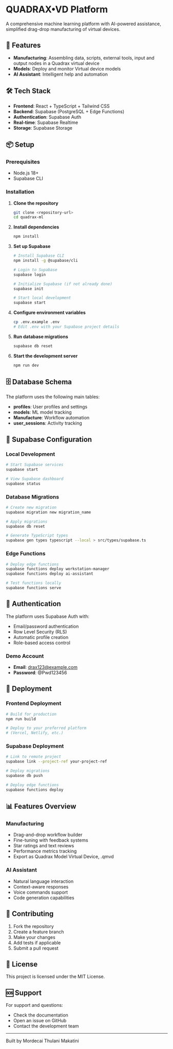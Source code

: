 # QUADRAX•VD Platform



A comprehensive machine learning platform with AI-powered assistance, simplified drag-drop manufacturing of virtual devices.

## 🚀 Features

- **Manufacturing**: Assembling data, scripts, external tools, input and output nodes in a Quadrax virtual device
- **Models**: Deploy and monitor Virtual device models
- **AI Assistant**: Intelligent help and automation

## 🛠️ Tech Stack

- **Frontend**: React + TypeScript + Tailwind CSS
- **Backend**: Supabase (PostgreSQL + Edge Functions)
- **Authentication**: Supabase Auth
- **Real-time**: Supabase Realtime
- **Storage**: Supabase Storage

## 📦 Setup

### Prerequisites

- Node.js 18+
- Supabase CLI

### Installation

1. **Clone the repository**
   ```bash
   git clone <repository-url>
   cd quadrax-ml
   ```

2. **Install dependencies**
   ```bash
   npm install
   ```

3. **Set up Supabase**
   ```bash
   # Install Supabase CLI
   npm install -g @supabase/cli

   # Login to Supabase
   supabase login

   # Initialize Supabase (if not already done)
   supabase init

   # Start local development
   supabase start
   ```

4. **Configure environment variables**
   ```bash
   cp .env.example .env
   # Edit .env with your Supabase project details
   ```

5. **Run database migrations**
   ```bash
   supabase db reset
   ```

6. **Start the development server**
   ```bash
   npm run dev
   ```

## 🗄️ Database Schema

The platform uses the following main tables:

- **profiles**: User profiles and settings
- **models**: ML model tracking
- **Manufacture**: Workflow automation
- **user_sessions**: Activity tracking

## 🔧 Supabase Configuration

### Local Development

```bash
# Start Supabase services
supabase start

# View Supabase dashboard
supabase status
```

### Database Migrations

```bash
# Create new migration
supabase migration new migration_name

# Apply migrations
supabase db reset

# Generate TypeScript types
supabase gen types typescript --local > src/types/supabase.ts
```

### Edge Functions

```bash
# Deploy edge functions
supabase functions deploy workstation-manager
supabase functions deploy ai-assistant

# Test functions locally
supabase functions serve
```

## 🔐 Authentication

The platform uses Supabase Auth with:

- Email/password authentication
- Row Level Security (RLS)
- Automatic profile creation
- Role-based access control

### Demo Account

- **Email**: drax123@example.com
- **Password**: @Pwd123456

## 🚀 Deployment

### Frontend Deployment

```bash
# Build for production
npm run build

# Deploy to your preferred platform
# (Vercel, Netlify, etc.)
```

### Supabase Deployment

```bash
# Link to remote project
supabase link --project-ref your-project-ref

# Deploy migrations
supabase db push

# Deploy edge functions
supabase functions deploy
```

## 📊 Features Overview

### Manufacturing
- Drag-and-drop workflow builder
- Fine-tuning with feedback systems
- Star ratings and text reviews
- Performance metrics tracking
- Export as Quadrax Model Virtual Device, .qmvd

### AI Assistant
- Natural language interaction
- Context-aware responses
- Voice commands support
- Code generation capabilities

## 🤝 Contributing

1. Fork the repository
2. Create a feature branch
3. Make your changes
4. Add tests if applicable
5. Submit a pull request

## 📄 License

This project is licensed under the MIT License.

## 🆘 Support

For support and questions:
- Check the documentation
- Open an issue on GitHub
- Contact the development team

---

Built by Mordecai Thulani Makatini
